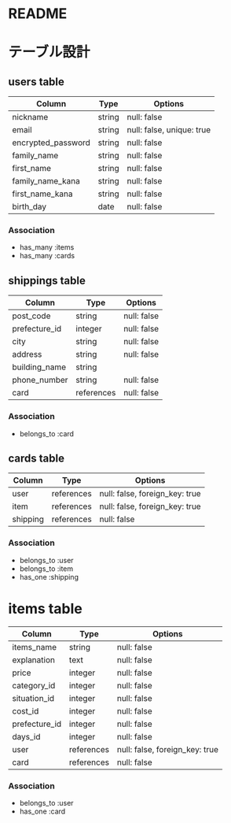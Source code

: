# README

# テーブル設計

## users table

| Column             | Type   | Options                   |
| ------------------ | ------ | ------------------------- |
| nickname           | string | null: false               |
| email              | string | null: false, unique: true |
| encrypted_password | string | null: false               |
| family_name        | string | null: false               |
| first_name         | string | null: false               |
| family_name_kana   | string | null: false               |
| first_name_kana    | string | null: false               |
| birth_day          | date   | null: false               |

### Association

* has_many :items
* has_many :cards

## shippings table

| Column        | Type       | Options     |
| ------------- | ---------- | ----------- |
| post_code     | string     | null: false |
| prefecture_id | integer    | null: false |
| city          | string     | null: false |
| address       | string     | null: false |
| building_name | string     |             |
| phone_number  | string     | null: false |
| card          | references | null: false |

### Association

- belongs_to :card

## cards table

| Column    | Type       | Options                        |
| --------- | ---------- | ------------------------------ |
| user      | references | null: false, foreign_key: true |
| item      | references | null: false, foreign_key: true |
| shipping  | references | null: false                    |

### Association

- belongs_to :user
- belongs_to :item
- has_one :shipping

# items table

| Column        |  Type       | Options                        |
| ------------- | ---------- | ------------------------------ |
| items_name    | string     | null: false                    |
| explanation   | text       | null: false                    |
| price         | integer    | null: false                    |
| category_id   | integer    | null: false                    |
| situation_id  | integer    | null: false                    |
| cost_id       | integer    | null: false                    |
| prefecture_id | integer    | null: false                    |
| days_id       | integer    | null: false                    |
| user          | references | null: false, foreign_key: true |
| card          | references | null: false                    |

### Association

- belongs_to :user
- has_one :card
